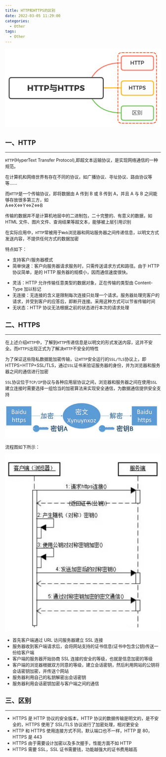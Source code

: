 ```yaml
---
title: HTTP和HTTPS的区别
date: 2022-03-05 11:29:00
categories:
  - Other
tags:
  - Other
---
```


![什么是 HTTP? HTTP 和 HTTPS 的区别?](./images/HTTP-HTTPS.png "什么是 HTTP? HTTP 和 HTTPS 的区别?")

## 一、HTTP

---

`HTTP`(HyperText Transfer Protocol),即超文本运输协议，是实现网络通信的一种规范。

在计算机和网络世界有存在不同的协议，如广播协议、寻址协议、路由协议等等......

而`HTTP`是一个传输协议，即将数据由 A 传到 B 或 B 传到 A，并且 A 与 B 之间能够存放很多第三方，如<br/>
A<=>X<=>Y<=>Z<=>B

传输的数据并不是计算机地层中的二进制包，二十完整的、有意义的数据，如 HTML 文件、图片文件、查询结果等超文本，能够被上层引用识别

在实际应用中，`HTTP`常被用于`Web`浏览器和网站服务器之间传递信息，以明文方式发送内容，不提供任何方式的数据加密

特点如下：

- 支持客户/服务器模式
- 简单快速：客户向服务器请求服务时，只需传送请求方式和路径。由于 HTTP 协议简单，是的 HTTP 服务器的规模小，因而通信速度很快。

* 灵活：HTTP 允许传输任意类型的数据对象，正在传输的类型由 Content-Type 加以标记
* 无连接：无连接的含义是限制每次连接只处理一个请求。服务器处理完客户的请求，并受到客户的应答后，即断开连接。采用这种方式可以节省传输时间
* 无状态：HTTP 协议无法根据之前的状态进行本次的请求处理

## 二、HTTPS

---

在上述介绍`HTTP`中，了解到`HTTP`传递信息是以明文的形式发送内容，这并不安全。而`HTTPS`出现正式为了解决`HTTP`不安全的特性

为了保证这些隐私数据能加密传输，让`HTTP`安全运行的`SSL/TLS`协议上，即 HTTPS=HTTP+SSL/TLS，通过`SSL`证书来验证服务器的身份，并为浏览器和服务器之间的通信进行加密

`SSL`协议位于`TCP/IP`协议与各种应用层协议之间，浏览器和服务器之间在使用`SSL`建立连接时需要选择一组恰当的加密算法来实现安全通信，为数据通信提供安全支持

![https加密、解密](./images/https.png "https加密、解密")

流程图如下所示：

![https传输流程图](./images/https-process.png "https传输流程图")

- 首先客户端通过 URL 访问服务器建立 SSL 连接
- 服务器收到客户端请求后，会将网站支持的证书信息(证书中包含公钥)传送一份给客户端
- 客户端的服务器开始协商 SSL 连接的安全的等级，也就是信息加密的等级
- 客户端的浏览器根据双方同意的等级，建立会话密钥，然后利用网站的公钥将会话密钥加密，并传送个网站
- 服务器利用自己的私钥解密出会话密钥
- 服务器利用会话密钥加密与客户端之间的通信

## 三、区别

---

- HTTPS 是 HTTP 协议的安全版本，HTTP 协议的数据传输是明文的，是不安全的，HTTPS 使用了 SSL/TLS 协议进行了加密处理，相对更安全
- HTTP 和 HTTPS 使用连接方式不同，默认端口也不一样，HTTP 是 80，HTTPS 是 443
- HTTPS 由于需要设计加密以及多次握手，性能方面不如 HTTP
- HTTPS 需要 SSL，SSL 证书需要钱，功能越强大的证书费用越高
